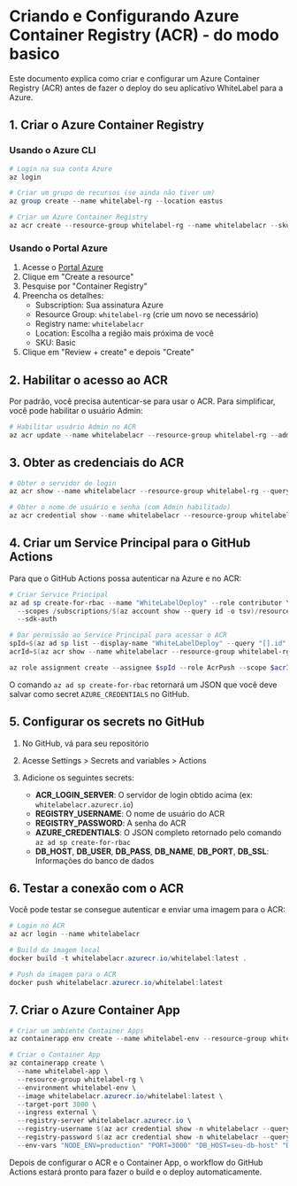 # Criando e Configurando Azure Container Registry (ACR) - do modo basico

Este documento explica como criar e configurar um Azure Container Registry (ACR) antes de fazer o deploy do seu aplicativo WhiteLabel para a Azure.

## 1. Criar o Azure Container Registry

### Usando o Azure CLI

```powershell
# Login na sua conta Azure
az login

# Criar um grupo de recursos (se ainda não tiver um)
az group create --name whitelabel-rg --location eastus

# Criar um Azure Container Registry
az acr create --resource-group whitelabel-rg --name whitelabelacr --sku Basic
```

### Usando o Portal Azure

1. Acesse o [Portal Azure](https://portal.azure.com)
2. Clique em "Create a resource"
3. Pesquise por "Container Registry"
4. Preencha os detalhes:
   - Subscription: Sua assinatura Azure
   - Resource Group: `whitelabel-rg` (crie um novo se necessário)
   - Registry name: `whitelabelacr`
   - Location: Escolha a região mais próxima de você
   - SKU: Basic
5. Clique em "Review + create" e depois "Create"

## 2. Habilitar o acesso ao ACR

Por padrão, você precisa autenticar-se para usar o ACR. Para simplificar, você pode habilitar o usuário Admin:

```powershell
# Habilitar usuário Admin no ACR
az acr update --name whitelabelacr --resource-group whitelabel-rg --admin-enabled true
```

## 3. Obter as credenciais do ACR

```powershell
# Obter o servidor de login
az acr show --name whitelabelacr --resource-group whitelabel-rg --query loginServer --output tsv

# Obter o nome de usuário e senha (com Admin habilitado)
az acr credential show --name whitelabelacr --resource-group whitelabel-rg
```

## 4. Criar um Service Principal para o GitHub Actions

Para que o GitHub Actions possa autenticar na Azure e no ACR:

```powershell
# Criar Service Principal
az ad sp create-for-rbac --name "WhiteLabelDeploy" --role contributor \
  --scopes /subscriptions/$(az account show --query id -o tsv)/resourceGroups/whitelabel-rg \
  --sdk-auth

# Dar permissão ao Service Principal para acessar o ACR
spId=$(az ad sp list --display-name "WhiteLabelDeploy" --query "[].id" -o tsv)
acrId=$(az acr show --name whitelabelacr --resource-group whitelabel-rg --query id -o tsv)

az role assignment create --assignee $spId --role AcrPush --scope $acrId
```

O comando `az ad sp create-for-rbac` retornará um JSON que você deve salvar como secret `AZURE_CREDENTIALS` no GitHub.

## 5. Configurar os secrets no GitHub

1. No GitHub, vá para seu repositório
2. Acesse Settings > Secrets and variables > Actions
3. Adicione os seguintes secrets:

   - **ACR_LOGIN_SERVER**: O servidor de login obtido acima (ex: `whitelabelacr.azurecr.io`)
   - **REGISTRY_USERNAME**: O nome de usuário do ACR 
   - **REGISTRY_PASSWORD**: A senha do ACR
   - **AZURE_CREDENTIALS**: O JSON completo retornado pelo comando `az ad sp create-for-rbac`
   - **DB_HOST**, **DB_USER**, **DB_PASS**, **DB_NAME**, **DB_PORT**, **DB_SSL**: Informações do banco de dados

## 6. Testar a conexão com o ACR

Você pode testar se consegue autenticar e enviar uma imagem para o ACR:

```powershell
# Login no ACR
az acr login --name whitelabelacr

# Build da imagem local
docker build -t whitelabelacr.azurecr.io/whitelabel:latest .

# Push da imagem para o ACR
docker push whitelabelacr.azurecr.io/whitelabel:latest
```

## 7. Criar o Azure Container App

```powershell
# Criar um ambiente Container Apps
az containerapp env create --name whitelabel-env --resource-group whitelabel-rg --location eastus

# Criar o Container App
az containerapp create \
  --name whitelabel-app \
  --resource-group whitelabel-rg \
  --environment whitelabel-env \
  --image whitelabelacr.azurecr.io/whitelabel:latest \
  --target-port 3000 \
  --ingress external \
  --registry-server whitelabelacr.azurecr.io \
  --registry-username $(az acr credential show -n whitelabelacr --query username -o tsv) \
  --registry-password $(az acr credential show -n whitelabelacr --query passwords[0].value -o tsv) \
  --env-vars "NODE_ENV=production" "PORT=3000" "DB_HOST=seu-db-host" "DB_USER=seu-user" "DB_PASS=sua-senha" "DB_NAME=whitelabel" "DB_PORT=3306" "DB_SSL=true"
```

Depois de configurar o ACR e o Container App, o workflow do GitHub Actions estará pronto para fazer o build e o deploy automaticamente.